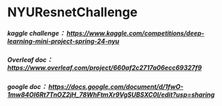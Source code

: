 # NYUResnetChallenge

##### kaggle challenge： https://www.kaggle.com/competitions/deep-learning-mini-project-spring-24-nyu
#####  Overleaf doc： https://www.overleaf.com/project/660af2c2717a06ecc69327f9
#####  google doc： https://docs.google.com/document/d/1fwO-1mw84OI6Rt7TnOZ2jH_78WhFtmXr9VgSUBSXC0I/edit?usp=sharing
